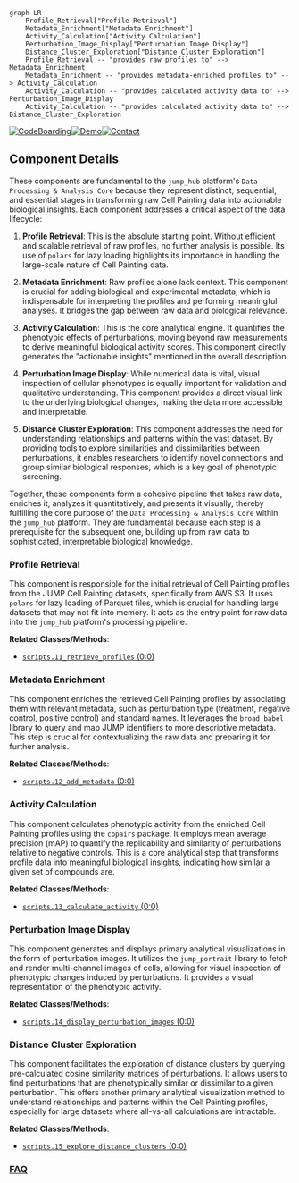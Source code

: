 ```mermaid
graph LR
    Profile_Retrieval["Profile Retrieval"]
    Metadata_Enrichment["Metadata Enrichment"]
    Activity_Calculation["Activity Calculation"]
    Perturbation_Image_Display["Perturbation Image Display"]
    Distance_Cluster_Exploration["Distance Cluster Exploration"]
    Profile_Retrieval -- "provides raw profiles to" --> Metadata_Enrichment
    Metadata_Enrichment -- "provides metadata-enriched profiles to" --> Activity_Calculation
    Activity_Calculation -- "provides calculated activity data to" --> Perturbation_Image_Display
    Activity_Calculation -- "provides calculated activity data to" --> Distance_Cluster_Exploration
```
[![CodeBoarding](https://img.shields.io/badge/Generated%20by-CodeBoarding-9cf?style=flat-square)](https://github.com/CodeBoarding/GeneratedOnBoardings)[![Demo](https://img.shields.io/badge/Try%20our-Demo-blue?style=flat-square)](https://www.codeboarding.org/demo)[![Contact](https://img.shields.io/badge/Contact%20us%20-%20contact@codeboarding.org-lightgrey?style=flat-square)](mailto:contact@codeboarding.org)

## Component Details

These components are fundamental to the `jump_hub` platform's `Data Processing & Analysis Core` because they represent distinct, sequential, and essential stages in transforming raw Cell Painting data into actionable biological insights. Each component addresses a critical aspect of the data lifecycle:

1.  **Profile Retrieval**: This is the absolute starting point. Without efficient and scalable retrieval of raw profiles, no further analysis is possible. Its use of `polars` for lazy loading highlights its importance in handling the large-scale nature of Cell Painting data.

2.  **Metadata Enrichment**: Raw profiles alone lack context. This component is crucial for adding biological and experimental metadata, which is indispensable for interpreting the profiles and performing meaningful analyses. It bridges the gap between raw data and biological relevance.

3.  **Activity Calculation**: This is the core analytical engine. It quantifies the phenotypic effects of perturbations, moving beyond raw measurements to derive meaningful biological activity scores. This component directly generates the "actionable insights" mentioned in the overall description.

4.  **Perturbation Image Display**: While numerical data is vital, visual inspection of cellular phenotypes is equally important for validation and qualitative understanding. This component provides a direct visual link to the underlying biological changes, making the data more accessible and interpretable.

5.  **Distance Cluster Exploration**: This component addresses the need for understanding relationships and patterns within the vast dataset. By providing tools to explore similarities and dissimilarities between perturbations, it enables researchers to identify novel connections and group similar biological responses, which is a key goal of phenotypic screening.

Together, these components form a cohesive pipeline that takes raw data, enriches it, analyzes it quantitatively, and presents it visually, thereby fulfilling the core purpose of the `Data Processing & Analysis Core` within the `jump_hub` platform. They are fundamental because each step is a prerequisite for the subsequent one, building up from raw data to sophisticated, interpretable biological knowledge.

### Profile Retrieval
This component is responsible for the initial retrieval of Cell Painting profiles from the JUMP Cell Painting datasets, specifically from AWS S3. It uses `polars` for lazy loading of Parquet files, which is crucial for handling large datasets that may not fit into memory. It acts as the entry point for raw data into the `jump_hub` platform's processing pipeline.


**Related Classes/Methods**:

- <a href="https://github.com/broadinstitute/jump_hub/blob/master/scripts/11_retrieve_profiles.py#L0-L0" target="_blank" rel="noopener noreferrer">`scripts.11_retrieve_profiles` (0:0)</a>


### Metadata Enrichment
This component enriches the retrieved Cell Painting profiles by associating them with relevant metadata, such as perturbation type (treatment, negative control, positive control) and standard names. It leverages the `broad_babel` library to query and map JUMP identifiers to more descriptive metadata. This step is crucial for contextualizing the raw data and preparing it for further analysis.


**Related Classes/Methods**:

- <a href="https://github.com/broadinstitute/jump_hub/blob/master/scripts/12_add_metadata.py#L0-L0" target="_blank" rel="noopener noreferrer">`scripts.12_add_metadata` (0:0)</a>


### Activity Calculation
This component calculates phenotypic activity from the enriched Cell Painting profiles using the `copairs` package. It employs mean average precision (mAP) to quantify the replicability and similarity of perturbations relative to negative controls. This is a core analytical step that transforms profile data into meaningful biological insights, indicating how similar a given set of compounds are.


**Related Classes/Methods**:

- <a href="https://github.com/broadinstitute/jump_hub/blob/master/scripts/13_calculate_activity.py#L0-L0" target="_blank" rel="noopener noreferrer">`scripts.13_calculate_activity` (0:0)</a>


### Perturbation Image Display
This component generates and displays primary analytical visualizations in the form of perturbation images. It utilizes the `jump_portrait` library to fetch and render multi-channel images of cells, allowing for visual inspection of phenotypic changes induced by perturbations. It provides a visual representation of the phenotypic activity.


**Related Classes/Methods**:

- <a href="https://github.com/broadinstitute/jump_hub/blob/master/scripts/14_display_perturbation_images.py#L0-L0" target="_blank" rel="noopener noreferrer">`scripts.14_display_perturbation_images` (0:0)</a>


### Distance Cluster Exploration
This component facilitates the exploration of distance clusters by querying pre-calculated cosine similarity matrices of perturbations. It allows users to find perturbations that are phenotypically similar or dissimilar to a given perturbation. This offers another primary analytical visualization method to understand relationships and patterns within the Cell Painting profiles, especially for large datasets where all-vs-all calculations are intractable.


**Related Classes/Methods**:

- <a href="https://github.com/broadinstitute/jump_hub/blob/master/scripts/15_explore_distance_clusters.py#L0-L0" target="_blank" rel="noopener noreferrer">`scripts.15_explore_distance_clusters` (0:0)</a>




### [FAQ](https://github.com/CodeBoarding/GeneratedOnBoardings/tree/main?tab=readme-ov-file#faq)